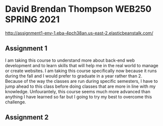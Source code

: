 # David Brendan Thompson WEB250 SPRING 2021

http://assignment1-env-1.eba-4pch38an.us-east-2.elasticbeanstalk.com/

## Assignment 1

I am taking this course to understand more about back-end web development and to learn skills that will help me in the real world to manage or create websites. I am taking this course specifically now because it runs during the fall and I would prefer to graduate in a year rather than 2. Because of the way the classes are run during specific semesters, I have to jump ahead to this class before doing classes that are more in line with my knowledge. Unfourantely, this course seems much more advanced than anything I have learned so far but I going to try my best to overcome this challenge. 

## Assignment 2


